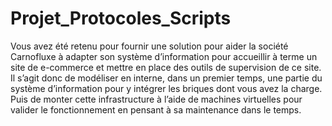 # Projet_Protocoles_Scripts
Vous avez été retenu pour fournir une solution pour aider la société Carnofluxe à adapter son système d’information pour accueillir à terme un site de e-commerce et mettre en place des outils de supervision de ce site. Il s’agit donc de modéliser en interne, dans un premier temps, une partie du système d’information pour y intégrer les briques dont vous avez la charge. Puis de monter cette infrastructure à l’aide de machines virtuelles pour valider le fonctionnement en pensant à sa maintenance dans le temps.
